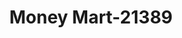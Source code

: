 ---
f_zip-code: 95205
f_state-code: CA
title: Money Mart-21389
f_phone: 209-466-5105
f_city-only: Stockton
f_address: 1421 East Harding Way Stockton
f_location-unique-id: '21389'
slug: money-mart-21389
updated-on: '2024-05-30T13:46:58.046Z'
created-on: '2024-05-30T13:36:59.803Z'
published-on: '2024-05-30T13:54:32.469Z'
f_city-state: cms/city/stockton-ca.md
f_company: cms/company/money-mart.md
f_state: cms/state/california.md
layout: '[payday-loan].html'
tags: payday-loan
---